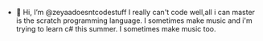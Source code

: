 - 👋 Hi, I’m @zeyaadoesntcodestuff
I really can't code well,all i can master is the scratch programming language.
I sometimes make music and i'm trying to learn c# this summer.
I sometimes make music too.
